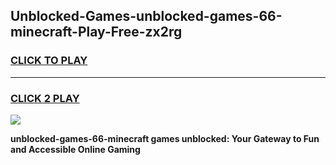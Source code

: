 
## Unblocked-Games-unblocked-games-66-minecraft-Play-Free-zx2rg
<h3>
<a href="https://premium76.site?title=unblocked-games-66-minecraft&ref=17A">CLICK TO PLAY</a></h3>
<hr>

<h3>
<a href="https://premium76.site?title=unblocked-games-66-minecraft&ref=17A">CLICK 2 PLAY</a>
  
</h3>

<a href="https://premium76.site?title=unblocked-games-66-minecraft&ref=17A"><img src="https://clearcache.store/games.png"></a>


**unblocked-games-66-minecraft games unblocked: Your Gateway to Fun and Accessible Online Gaming**
